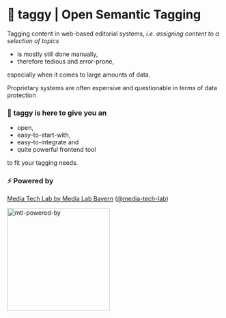 # 🐓 taggy | Open Semantic Tagging

Tagging content in web-based editorial systems, 
*i.e. assigning content to a selection of topics* 
- is mostly still done manually, 
- therefore tedious and error-prone,

especially when it comes to large amounts of data.

Proprietary systems are often expensive and questionable in terms of data protection


### 🎯 taggy is here to give you an
- open,
- easy-to-start-with, 
- easy-to-integrate and 
- quite powerful frontend tool 

to fit your tagging needs.


### ⚡ Powered by

<a href="https://media-tech-lab.com">Media Tech Lab by Media Lab Bayern</a> (<a href="https://github.com/media-tech-lab">@media-tech-lab</a>)

<img width="240" alt="mtl-powered-by" src="https://user-images.githubusercontent.com/12242651/189848013-001839f4-f866-434c-b1d8-90b195ab738b.png">
